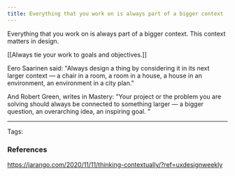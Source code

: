 ```yaml
---
title: Everything that you work on is always part of a bigger context
---
```


Everything that you work on is always part of a bigger context. This context matters in design.

[[Always tie your work to goals and objectives.]]

Eero Saarinen said:
"Always design a thing by considering it in its next larger context — a chair in a room, a room in a house, a house in an environment, an environment in a city plan."

And Robert Green, writes in Mastery:
"Your project or the problem you are solving should always be connected to something larger — a bigger question, an overarching idea, an inspiring goal. "

---
Tags:

### References
https://jarango.com/2020/11/11/thinking-contextually/?ref=uxdesignweekly